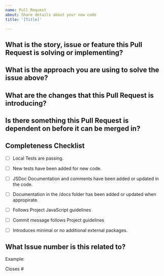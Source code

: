 ```yaml
---
name: Pull Request
about: Share details about your new code
title: '[Title]'

---
```


## What is the story, issue or feature this Pull Request is solving or implementing?



## What is the approach you are using to solve the issue above?



## What are the changes that this Pull Request is introducing?



## Is there something this Pull Request is dependent on before it can be merged in?


## Completeness Checklist
- [ ] Local Tests are passing.
- [ ] New tests have been added for new code.
- [ ] JSDoc Documentation and comments have been added or updated in the code.
- [ ] Documentation in the /docs folder has been added or updated when appropirate.
- [ ] Follows Project JavaScript guidelines
- [ ] Commit message follows Project guidelines
- [ ] Introduces minimal or no additional external packages.


## What Issue number is this related to?

Example:

Closes #<Issue Number>